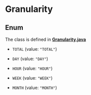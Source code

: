 

# Granularity

## Enum

The class is defined in **[Granularity.java](../../src/main/java/org/openapitools/model/Granularity.java)**


* `TOTAL` (value: `"TOTAL"`)

* `DAY` (value: `"DAY"`)

* `HOUR` (value: `"HOUR"`)

* `WEEK` (value: `"WEEK"`)

* `MONTH` (value: `"MONTH"`)



